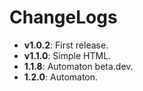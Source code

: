 # ChangeLogs

- **v1.0.2**: First release.
- **v1.1.0**: Simple HTML.
- **1.1.8**: Automaton beta.dev.
- **1.2.0**: Automaton.